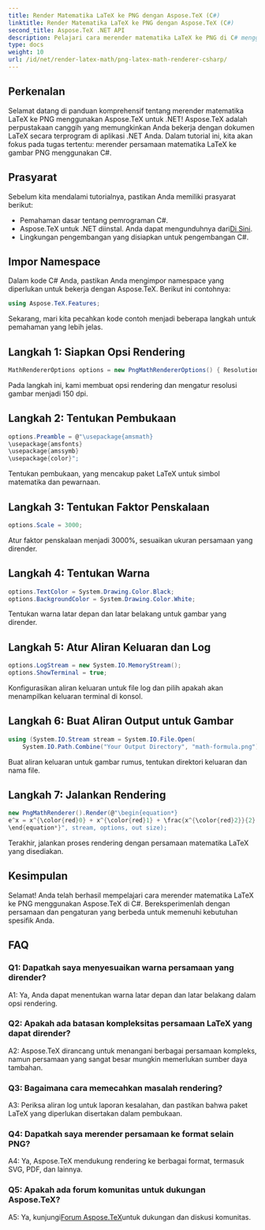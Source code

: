 ```yaml
---
title: Render Matematika LaTeX ke PNG dengan Aspose.TeX (C#)
linktitle: Render Matematika LaTeX ke PNG dengan Aspose.TeX (C#)
second_title: Aspose.TeX .NET API
description: Pelajari cara merender matematika LaTeX ke PNG di C# menggunakan Aspose.TeX. Ikuti panduan langkah demi langkah kami untuk integrasi yang lancar.
type: docs
weight: 10
url: /id/net/render-latex-math/png-latex-math-renderer-csharp/
---
```

## Perkenalan

Selamat datang di panduan komprehensif tentang merender matematika LaTeX ke PNG menggunakan Aspose.TeX untuk .NET! Aspose.TeX adalah perpustakaan canggih yang memungkinkan Anda bekerja dengan dokumen LaTeX secara terprogram di aplikasi .NET Anda. Dalam tutorial ini, kita akan fokus pada tugas tertentu: merender persamaan matematika LaTeX ke gambar PNG menggunakan C#.

## Prasyarat

Sebelum kita mendalami tutorialnya, pastikan Anda memiliki prasyarat berikut:

- Pemahaman dasar tentang pemrograman C#.
-  Aspose.TeX untuk .NET diinstal. Anda dapat mengunduhnya dari[Di Sini](https://releases.aspose.com/tex/net/).
- Lingkungan pengembangan yang disiapkan untuk pengembangan C#.

## Impor Namespace

Dalam kode C# Anda, pastikan Anda mengimpor namespace yang diperlukan untuk bekerja dengan Aspose.TeX. Berikut ini contohnya:

```csharp
using Aspose.TeX.Features;
```

Sekarang, mari kita pecahkan kode contoh menjadi beberapa langkah untuk pemahaman yang lebih jelas.

## Langkah 1: Siapkan Opsi Rendering

```csharp
MathRendererOptions options = new PngMathRendererOptions() { Resolution = 150 };
```

Pada langkah ini, kami membuat opsi rendering dan mengatur resolusi gambar menjadi 150 dpi.

## Langkah 2: Tentukan Pembukaan

```csharp
options.Preamble = @"\usepackage{amsmath}
\usepackage{amsfonts}
\usepackage{amssymb}
\usepackage{color}";
```

Tentukan pembukaan, yang mencakup paket LaTeX untuk simbol matematika dan pewarnaan.

## Langkah 3: Tentukan Faktor Penskalaan

```csharp
options.Scale = 3000;
```

Atur faktor penskalaan menjadi 3000%, sesuaikan ukuran persamaan yang dirender.

## Langkah 4: Tentukan Warna

```csharp
options.TextColor = System.Drawing.Color.Black;
options.BackgroundColor = System.Drawing.Color.White;
```

Tentukan warna latar depan dan latar belakang untuk gambar yang dirender.

## Langkah 5: Atur Aliran Keluaran dan Log

```csharp
options.LogStream = new System.IO.MemoryStream();
options.ShowTerminal = true;
```

Konfigurasikan aliran keluaran untuk file log dan pilih apakah akan menampilkan keluaran terminal di konsol.

## Langkah 6: Buat Aliran Output untuk Gambar

```csharp
using (System.IO.Stream stream = System.IO.File.Open(
    System.IO.Path.Combine("Your Output Directory", "math-formula.png"), System.IO.FileMode.Create))
```

Buat aliran keluaran untuk gambar rumus, tentukan direktori keluaran dan nama file.

## Langkah 7: Jalankan Rendering

```csharp
new PngMathRenderer().Render(@"\begin{equation*}
e^x = x^{\color{red}0} + x^{\color{red}1} + \frac{x^{\color{red}2}}{2} + \frac{x^{\color{red}3}}{6} + \cdots = \sum_{n\geq 0} \frac{x^{\color{red}n}}{n!}
\end{equation*}", stream, options, out size);
```

Terakhir, jalankan proses rendering dengan persamaan matematika LaTeX yang disediakan.

## Kesimpulan

Selamat! Anda telah berhasil mempelajari cara merender matematika LaTeX ke PNG menggunakan Aspose.TeX di C#. Bereksperimenlah dengan persamaan dan pengaturan yang berbeda untuk memenuhi kebutuhan spesifik Anda.

## FAQ

### Q1: Dapatkah saya menyesuaikan warna persamaan yang dirender?

A1: Ya, Anda dapat menentukan warna latar depan dan latar belakang dalam opsi rendering.

### Q2: Apakah ada batasan kompleksitas persamaan LaTeX yang dapat dirender?

A2: Aspose.TeX dirancang untuk menangani berbagai persamaan kompleks, namun persamaan yang sangat besar mungkin memerlukan sumber daya tambahan.

### Q3: Bagaimana cara memecahkan masalah rendering?

A3: Periksa aliran log untuk laporan kesalahan, dan pastikan bahwa paket LaTeX yang diperlukan disertakan dalam pembukaan.

### Q4: Dapatkah saya merender persamaan ke format selain PNG?

A4: Ya, Aspose.TeX mendukung rendering ke berbagai format, termasuk SVG, PDF, dan lainnya.

### Q5: Apakah ada forum komunitas untuk dukungan Aspose.TeX?

 A5: Ya, kunjungi[Forum Aspose.TeX](https://forum.aspose.com/c/tex/47)untuk dukungan dan diskusi komunitas.
